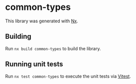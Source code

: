 # common-types

This library was generated with [Nx](https://nx.dev).

## Building

Run `nx build common-types` to build the library.

## Running unit tests

Run `nx test common-types` to execute the unit tests via [Vitest](https://vitest.dev/).
